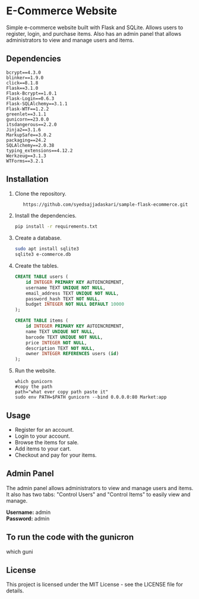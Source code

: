 # E-Commerce Website

Simple e-commerce website built with Flask and SQLite. Allows users to register, login, and purchase items. Also has an admin panel that allows administrators to view and manage users and items.

## Dependencies
```
bcrypt==4.3.0
blinker==1.9.0
click==8.1.8
Flask==3.1.0
Flask-Bcrypt==1.0.1
Flask-Login==0.6.3
Flask-SQLAlchemy==3.1.1
Flask-WTF==1.2.2
greenlet==3.1.1
gunicorn==23.0.0
itsdangerous==2.2.0
Jinja2==3.1.6
MarkupSafe==3.0.2
packaging==24.2
SQLAlchemy==2.0.38
typing_extensions==4.12.2
Werkzeug==3.1.3
WTForms==3.2.1
```

## Installation
1. Clone the repository.
   ```bash
      https://github.com/syedsajjadaskari/sample-flask-ecommerce.git
   ```
2. Install the dependencies.
   ```bash
   pip install -r requirements.txt
   ```
3. Create a database.
   ```bash
   sudo apt install sqlite3
   sqlite3 e-commerce.db
   ```
4. Create the tables.
   ```sql
   CREATE TABLE users (
       id INTEGER PRIMARY KEY AUTOINCREMENT,
       username TEXT UNIQUE NOT NULL,
       email_address TEXT UNIQUE NOT NULL,
       password_hash TEXT NOT NULL,
       budget INTEGER NOT NULL DEFAULT 10000
   );
   
   CREATE TABLE items (
       id INTEGER PRIMARY KEY AUTOINCREMENT,
       name TEXT UNIQUE NOT NULL,
       barcode TEXT UNIQUE NOT NULL,
       price INTEGER NOT NULL,
       description TEXT NOT NULL,
       owner INTEGER REFERENCES users (id)
   );
   ```
5. Run the website.
   ```
   which gunicorn
   #copy the path
   path="what ever copy path paste it"
   sudo env PATH=$PATH gunicorn --bind 0.0.0.0:80 Market:app
   ```

## Usage
- Register for an account.
- Login to your account.
- Browse the items for sale.
- Add items to your cart.
- Checkout and pay for your items.

## Admin Panel
The admin panel allows administrators to view and manage users and items. It also has two tabs: "Control Users" and "Control Items" to easily view and manage.

**Username:** admin  
**Password:** admin  

## To run the code with the gunicron
which guni

## License
This project is licensed under the MIT License - see the LICENSE file for details.


